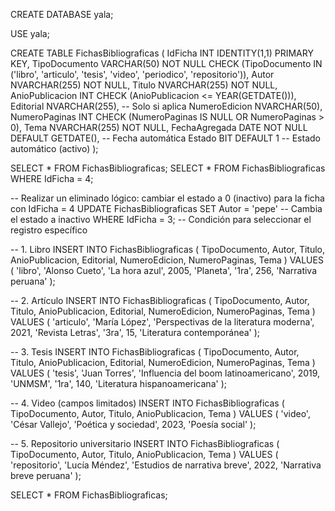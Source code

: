 CREATE DATABASE yala;

USE yala;

CREATE TABLE FichasBibliograficas (
    IdFicha INT IDENTITY(1,1) PRIMARY KEY,
    TipoDocumento VARCHAR(50) NOT NULL CHECK (TipoDocumento IN ('libro', 'articulo', 'tesis', 'video', 'periodico', 'repositorio')),
    Autor NVARCHAR(255) NOT NULL,
    Titulo NVARCHAR(255) NOT NULL,
    AnioPublicacion INT CHECK (AnioPublicacion <= YEAR(GETDATE())),
    Editorial NVARCHAR(255), -- Solo si aplica
    NumeroEdicion NVARCHAR(50),
    NumeroPaginas INT CHECK (NumeroPaginas IS NULL OR NumeroPaginas > 0),
    Tema NVARCHAR(255) NOT NULL,
    FechaAgregada DATE NOT NULL DEFAULT GETDATE(), -- Fecha automática
    Estado BIT DEFAULT 1 -- Estado automático (activo)
);

SELECT * FROM FichasBibliograficas;
SELECT * FROM FichasBibliograficas WHERE IdFicha = 4;

-- Realizar un eliminado lógico: cambiar el estado a 0 (inactivo) para la ficha con IdFicha = 4
UPDATE FichasBibliograficas
SET
    Autor = 'pepe' -- Cambia el estado a inactivo
WHERE
    IdFicha = 3; -- Condición para seleccionar el registro específico




-- 1. Libro
INSERT INTO FichasBibliograficas (
    TipoDocumento, Autor, Titulo, AnioPublicacion, Editorial, NumeroEdicion, NumeroPaginas, Tema
) VALUES (
    'libro', 'Alonso Cueto', 'La hora azul', 2005, 'Planeta', '1ra', 256, 'Narrativa peruana'
);

-- 2. Artículo
INSERT INTO FichasBibliograficas (
    TipoDocumento, Autor, Titulo, AnioPublicacion, Editorial, NumeroEdicion, NumeroPaginas, Tema
) VALUES (
    'articulo', 'María López', 'Perspectivas de la literatura moderna', 2021, 'Revista Letras', '3ra', 15, 'Literatura contemporánea'
);

-- 3. Tesis
INSERT INTO FichasBibliograficas (
    TipoDocumento, Autor, Titulo, AnioPublicacion, Editorial, NumeroEdicion, NumeroPaginas, Tema
) VALUES (
    'tesis', 'Juan Torres', 'Influencia del boom latinoamericano', 2019, 'UNMSM', '1ra', 140, 'Literatura hispanoamericana'
);

-- 4. Video (campos limitados)
INSERT INTO FichasBibliograficas (
    TipoDocumento, Autor, Titulo, AnioPublicacion, Tema
) VALUES (
    'video', 'César Vallejo', 'Poética y sociedad', 2023, 'Poesía social'
);

-- 5. Repositorio universitario
INSERT INTO FichasBibliograficas (
    TipoDocumento, Autor, Titulo, AnioPublicacion, Tema
) VALUES (
    'repositorio', 'Lucía Méndez', 'Estudios de narrativa breve', 2022, 'Narrativa breve peruana'
);


SELECT * FROM FichasBibliograficas;
